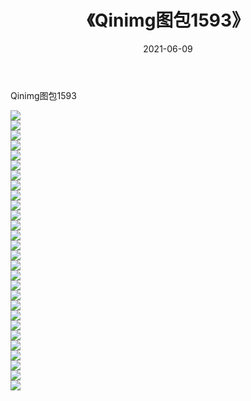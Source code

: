 ﻿---
layout: post
title:  《Qinimg图包1593》
date:   2021-06-09
img: http://imgx.orgx.ga/Qinimg图包/Qinimg图包1593/000.jpg
categories: [美女, 清纯, 唯美]
---

Qinimg图包1593

 ![](http://imgx.orgx.ga/Qinimg图包/Qinimg图包1593/001.jpg) <br>![](http://imgx.orgx.ga/Qinimg图包/Qinimg图包1593/002.jpg) <br>![](http://imgx.orgx.ga/Qinimg图包/Qinimg图包1593/003.jpg) <br>![](http://imgx.orgx.ga/Qinimg图包/Qinimg图包1593/004.jpg) <br>![](http://imgx.orgx.ga/Qinimg图包/Qinimg图包1593/005.jpg) <br>![](http://imgx.orgx.ga/Qinimg图包/Qinimg图包1593/006.jpg) <br>![](http://imgx.orgx.ga/Qinimg图包/Qinimg图包1593/007.jpg) <br>![](http://imgx.orgx.ga/Qinimg图包/Qinimg图包1593/008.jpg) <br>![](http://imgx.orgx.ga/Qinimg图包/Qinimg图包1593/009.jpg) <br>![](http://imgx.orgx.ga/Qinimg图包/Qinimg图包1593/010.jpg) <br>![](http://imgx.orgx.ga/Qinimg图包/Qinimg图包1593/011.jpg) <br>![](http://imgx.orgx.ga/Qinimg图包/Qinimg图包1593/012.jpg) <br>![](http://imgx.orgx.ga/Qinimg图包/Qinimg图包1593/013.jpg) <br>![](http://imgx.orgx.ga/Qinimg图包/Qinimg图包1593/014.jpg) <br>![](http://imgx.orgx.ga/Qinimg图包/Qinimg图包1593/015.jpg) <br>![](http://imgx.orgx.ga/Qinimg图包/Qinimg图包1593/016.jpg) <br>![](http://imgx.orgx.ga/Qinimg图包/Qinimg图包1593/017.jpg) <br>![](http://imgx.orgx.ga/Qinimg图包/Qinimg图包1593/018.jpg) <br>![](http://imgx.orgx.ga/Qinimg图包/Qinimg图包1593/019.jpg) <br>![](http://imgx.orgx.ga/Qinimg图包/Qinimg图包1593/020.jpg) <br>![](http://imgx.orgx.ga/Qinimg图包/Qinimg图包1593/021.jpg) <br>![](http://imgx.orgx.ga/Qinimg图包/Qinimg图包1593/022.jpg) <br>![](http://imgx.orgx.ga/Qinimg图包/Qinimg图包1593/023.jpg) <br>![](http://imgx.orgx.ga/Qinimg图包/Qinimg图包1593/024.jpg) <br>![](http://imgx.orgx.ga/Qinimg图包/Qinimg图包1593/025.jpg) <br>![](http://imgx.orgx.ga/Qinimg图包/Qinimg图包1593/026.jpg) <br>![](http://imgx.orgx.ga/Qinimg图包/Qinimg图包1593/027.jpg) <br>![](http://imgx.orgx.ga/Qinimg图包/Qinimg图包1593/028.jpg) <br>